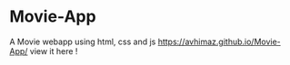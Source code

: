 # Movie-App
A Movie webapp using html, css and js https://avhimaz.github.io/Movie-App/ view it here !
